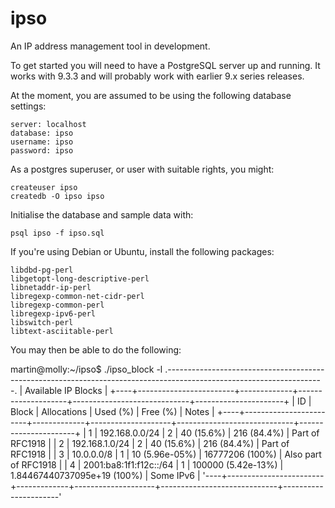 ipso
====

An IP address management tool in development.

To get started you will need to have a PostgreSQL server up and running.  It
works with 9.3.3 and will probably work with earlier 9.x series releases.

At the moment, you are assumed to be using the following database settings:

    server: localhost
    database: ipso
    username: ipso
    password: ipso

As a postgres superuser, or user with suitable rights, you might:

    createuser ipso
    createdb -O ipso ipso

Initialise the database and sample data with:

    psql ipso -f ipso.sql

If you're using Debian or Ubuntu, install the following packages:

    libdbd-pg-perl
    libgetopt-long-descriptive-perl
    libnetaddr-ip-perl
    libregexp-common-net-cidr-perl
    libregexp-common-perl
    libregexp-ipv6-perl
    libswitch-perl
    libtext-asciitable-perl

You may then be able to do the following:

martin@molly:~/ipso$ ./ipso_block -l
.---------------------------------------------------------------------------------------------------------------------.
|                                                 Available IP Blocks                                                 |
+----+------------------------+-------------+--------------------+-----------------------------+----------------------+
| ID | Block                  | Allocations | Used (%)           | Free (%)                    | Notes                |
+----+------------------------+-------------+--------------------+-----------------------------+----------------------+
|  1 | 192.168.0.0/24         |           2 | 40 (15.6%)         | 216 (84.4%)                 | Part of RFC1918      |
|  2 | 192.168.1.0/24         |           2 | 40 (15.6%)         | 216 (84.4%)                 | Part of RFC1918      |
|  3 | 10.0.0.0/8             |           1 | 10 (5.96e-05%)     | 16777206 (100%)             | Also part of RFC1918 |
|  4 | 2001:ba8:1f1:f12c::/64 |           1 | 100000 (5.42e-13%) | 1.84467440737095e+19 (100%) | Some IPv6            |
'----+------------------------+-------------+--------------------+-----------------------------+----------------------'

